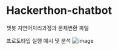 # Hackerthon-chatbot

챗봇 자연어처리과정과 문체변환 파일

프로토타입 실행 예시 및 분석
![image](https://user-images.githubusercontent.com/114633462/225409935-f778288d-0053-4235-8008-73c6b3d4a051.png)

